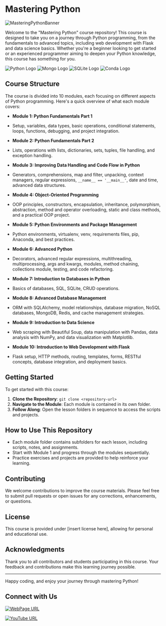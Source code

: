 # Mastering Python

![MasteringPythonBanner](https://github.com/dreamcode-academy/mastering-python/assets/61909582/2cc2efda-832c-426d-9314-c71a23c3d5a9)

Welcome to the "Mastering Python" course repository! This course is designed to take you on a journey through Python programming, from the fundamentals to advanced topics, including web development with Flask and data science basics. Whether you're a beginner looking to get started or an experienced programmer aiming to deepen your Python knowledge, this course has something for you.

![Python Logo](https://img.shields.io/badge/Python-FFD43B?style=for-the-badge&logo=python&logoColor=blue) ![Mongo Logo](https://img.shields.io/badge/MongoDB-4EA94B?style=for-the-badge&logo=mongodb&logoColor=white) ![SQLite Logo](https://img.shields.io/badge/Sqlite-003B57?style=for-the-badge&logo=sqlite&logoColor=white) ![Conda Logo](https://img.shields.io/badge/conda-342B029.svg?&style=for-the-badge&logo=anaconda&logoColor=white)

## Course Structure

The course is divided into  10 modules, each focusing on different aspects of Python programming. Here's a quick overview of what each module covers:

- **Module 1: Python Fundamentals Part 1**
 - Setup, variables, data types, basic operations, conditional statements, loops, functions, debugging, and project integration.

- **Module 2: Python Fundamentals Part 2**
 - Lists, operations with lists, dictionaries, sets, tuples, file handling, and exception handling.

- **Module 3: Improving Data Handling and Code Flow in Python**
 - Generators, comprehensions, map and filter, unpacking, context managers, regular expressions, `__name__ == '__main__'`, date and time, advanced data structures.

- **Module 4: Object-Oriented Programming**
 - OOP principles, constructors, encapsulation, inheritance, polymorphism, abstraction, method and operator overloading, static and class methods, and a practical OOP project.

- **Module 5: Python Environments and Package Management**
 - Python environments, virtualenv, venv, requirements files, pip, Anaconda, and best practices.

- **Module 6: Advanced Python**
 - Decorators, advanced regular expressions, multithreading, multiprocessing, args and kwargs, modules, method chaining, collections module, testing, and code refactoring.

- **Module 7: Introduction to Databases in Python**
 - Basics of databases, SQL, SQLite, CRUD operations.

- **Module 8: Advanced Database Management**
 - ORM with SQLAlchemy, model relationships, database migration, NoSQL databases, MongoDB, Redis, and cache management strategies.

- **Module 9: Introduction to Data Science**
 - Web scraping with Beautiful Soup, data manipulation with Pandas, data analysis with NumPy, and data visualization with Matplotlib.

- **Module 10: Introduction to Web Development with Flask**
 - Flask setup, HTTP methods, routing, templates, forms, RESTful concepts, database integration, and deployment basics.


## Getting Started

To get started with this course:

1. **Clone the Repository**: `git clone <repository-url>`
2. **Navigate to the Module**: Each module is contained in its own folder.
3. **Follow Along**: Open the lesson folders in sequence to access the scripts and projects.


## How to Use This Repository

- Each module folder contains subfolders for each lesson, including scripts, notes, and assignments.
- Start with Module  1 and progress through the modules sequentially.
- Practice exercises and projects are provided to help reinforce your learning.

## Contributing

We welcome contributions to improve the course materials. Please feel free to submit pull requests or open issues for any corrections, enhancements, or questions.

## License

This course is provided under [insert license here], allowing for personal and educational use.

## Acknowledgments

Thank you to all contributors and students participating in this course. Your feedback and contributions make this learning journey possible.

---

Happy coding, and enjoy your journey through mastering Python!


## Connect with Us

[![WebPage URL](https://uploads-ssl.webflow.com/5e68fbd416b15abbebfc4b33/5f5fd942475eb561b033574e_Logo.svg)](https://www.dreamcode.io/) 

[![YouTube URL](https://img.icons8.com/color/48/000000/youtube-play.png)](https://youtube.com/your-youtube-channel)




